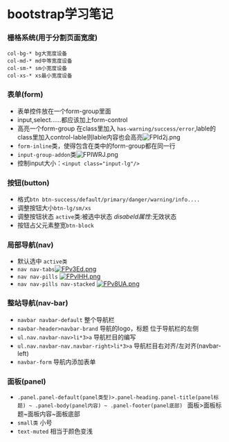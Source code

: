 # bootstrap学习笔记
### 栅格系统(用于分割页面宽度)
```
col-bg-* bg大宽度设备
col-md-* md中等宽度设备
col-sm-* sm小宽度设备
col-xs-* xs最小宽度设备
```
### 表单(form)
- 表单控件放在一个form-group里面
- input,select......都应该加上form-control
- 高亮一个form-group 在class里加入 `has-warning/success/error`,lable的class里加入control-lable则lable内容也会高亮![FPId2j.png](https://s1.ax1x.com/2018/11/22/FPId2j.png)
- `form-inline`类，使得包含在类中的form-group都在同一行
- `input-group-addon`类![FPIWRJ.png](https://s1.ax1x.com/2018/11/22/FPIWRJ.png)
- 控制input大小：`<input class="input-lg"/>`
### 按钮(button)
- 格式`btn btn-success/default/primary/danger/warning/info....`
- 调整按钮大小`btn-lg/sm/xs`
- 调整按钮状态
`active`类:被选中状态
*disabeld属性*:无效状态
- 按钮占父元素整宽`btn-block`
### 局部导航(nav)
- 默认选中 `active类`
- `nav nav-tabs`[![FPv3Ed.png](https://s1.ax1x.com/2018/11/22/FPv3Ed.png)](https://imgchr.com/i/FPv3Ed)
- `nav nav-pills`
[![FPvlHH.png](https://s1.ax1x.com/2018/11/22/FPvlHH.png)](https://imgchr.com/i/FPvlHH)
- `nav nav-pills nav-stacked`
[![FPv8UA.png](https://s1.ax1x.com/2018/11/22/FPv8UA.png)](https://imgchr.com/i/FPv8UA)
### 整站导航(nav-bar)
- `navbar navbar-default` 整个导航栏
- `navbar-header>navbar-brand` 导航的logo，标题 位于导航栏的左侧
- `ul.nav.navbar-nav>li*3>a` 导航栏目的编写
- `ul.nav.navbar-nav.navbar-right>li*3>a` 导航栏目右对齐/左对齐(navbar-left)
- `navbar-form` 导航内添加表单
### 面板(panel)
- `.panel.panel-default(panel类型)>.panel-heading.panel-title(panel标题) ~ .panel-body(panel内容) ~ .panel-footer(panel底部) `
面板>面板标题~面板内容~面板底部
- `small类` 小号
- `text-muted` 相当于颜色变浅

